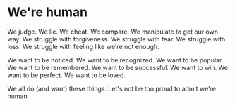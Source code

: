 # We're human

We judge. We lie. We cheat. We compare. We manipulate to get our own way. We struggle with forgiveness. We struggle with fear. We struggle with loss. We struggle with feeling like we're not enough.

We want to be noticed. We want to be recognized. We want to be popular. We want to be remembered. We want to be successful. We want to win. We want to be perfect. We want to be loved.

We all do (and want) these things. Let's not be too proud to admit we're human.
